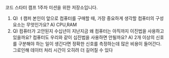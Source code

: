 코드 스타터 캠프 1주차 미션을 위한 저장소입니다.
1. Q) ㅕ캠퍼 본인이 앞으로 컴퓨터를 구매할 때, 가장 중요하게 생각할 컴퓨터의 구성요소는 무엇인가요?
    A) CPU,RAM
3. Q) 컴퓨터가 고안된지 수십년이 지난지금 왜 컴퓨터는 아직까지 이진법을 사용하고 있을까요? 컴퓨터도 우리와 같이 십진법을 사용하면 안될까요?
    A) 2개 이상의 신호를 구분해야 하는 일이 생긴다면 정확한 신호를 측정하는데 많은 비용이 들어간다. 그로인해 
    데이터 처리 시간이 오히려 더 길어질 수 있다
